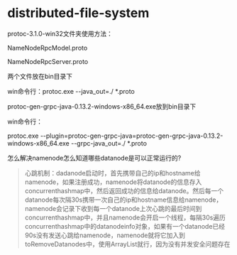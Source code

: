# distributed-file-system

protoc-3.1.0-win32文件夹使用方法：

NameNodeRpcModel.proto

NameNodeRpcServer.proto

两个文件放在bin目录下

win命令行：protoc.exe --java_out=./ *.proto

protoc-gen-grpc-java-0.13.2-windows-x86_64.exe放到bin目录下

win命令行：

protoc.exe --plugin=protoc-gen-grpc-java=protoc-gen-grpc-java-0.13.2-windows-x86_64.exe --grpc-java_out=./ *.proto

怎么解决namenode怎么知道哪些datanode是可以正常运行的?

>  心跳机制：dadanode启动时，首先携带自己的ip和hostname给namenode，如果注册成功，namenode将datanode的信息存入concurrenthashmap中，然后返回成功的信息给datanode。然后每一个datanode每次隔30s携带一次自己的ip和hostname信息给namenode，namenode会记录下收到每一个datanode上次心跳的最后时间到concurrenthashmap中，并且namenode会开启一个线程，每隔30s遍历concurrenthashmap中的datanodeinfo对象，如果有一个datanode已经90s没有发送心跳给namenode，namenode就将它加入到toRemoveDatanodes中，使用ArrayList就行，因为没有并发安全问题存在
